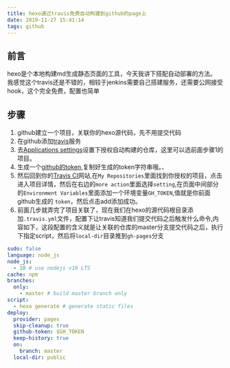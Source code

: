 ```yaml
---
title: hexo通过travis免费自动构建到github的page上
date: 2019-11-27 15:41:14
tags: github
---
```


## 前言
hexo是个本地构建md生成静态页面的工具，今天我讲下搭配自动部署的方法。   
我感觉这个travis还是不错的，相较于jenkins需要自己搭建服务，还需要公网接受hook，这个完全免费，配置也简单

## 步骤
1. github建立一个项目，关联你的hexo源代码，先不用提交代码
2. 在github添加[travis](https://github.com/marketplace/travis-ci)服务
3. 去[Applications settings](https://github.com/settings/installations)设置下授权自动构建的仓库，这里可以选前面步骤1的项目。
4. 生成一个[github的token](https://github.com/settings/tokens),复制好生成的token字符串哦。、
5. 然后回到你的[Travis CI](https://travis-ci.com/)网站,在`My Repositories`里面找到你授权的项目，点击进入项目详情，然后在右边的`more action`里面选择`setting`,在页面中间部分的`Environment Variables`里面添加一个环境变量`GH_TOKEN`,值就是你前面github生成的 `token`，然后点击add添加成功。
6. 前面几步就弄完了项目关联了，现在我们在hexo的源代码根目录添加`.travis.yml`文件，配置下让travis知道我们提交代码之后触发什么命令,内容如下，这段配置的含义就是让关联的仓库的master分支提交代码之后，执行下指定script，然后将`local-dir`目录推到`gh-pages`分支
```yml [.travis.yml]
sudo: false
language: node_js
node_js:
  - 10 # use nodejs v10 LTS
cache: npm
branches:
  only:
    - master # build master branch only
script:
  - hexo generate # generate static files
deploy:
  provider: pages
  skip-cleanup: true
  github-token: $GH_TOKEN
  keep-history: true
  on:
    branch: master
  local-dir: public
```
